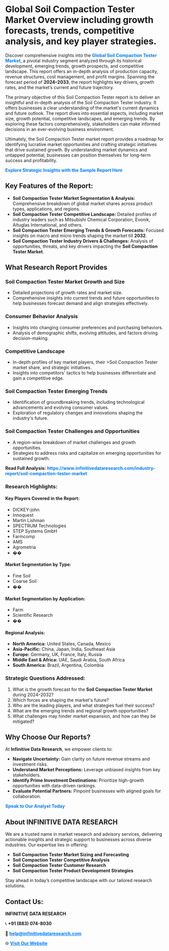 <h1>Global Soil Compaction Tester Market Overview including growth forecasts, trends, competitive analysis, and key player strategies.</h1>
<p>
Discover comprehensive insights into the 
<a href="https://www.infinitivedataresearch.com/industry-report/soil-compaction-tester-market" rel="dofollow" style="color: #007BFF; text-decoration: none;"><strong>Global Soil Compaction Tester Market</strong></a>, a pivotal industry segment analyzed through its historical development, emerging trends, growth prospects, and competitive landscape. This report offers an in-depth analysis of production capacity, revenue structures, cost management, and profit margins. Spanning the forecast period of <strong>2024–2033</strong>, the report highlights key drivers, growth rates, and the market’s current and future trajectory.
</p>
<p>
The primary objective of this Soil Compaction Tester report is to deliver an insightful and in-depth analysis of the Soil Compaction Tester industry. It offers businesses a clear understanding of the market's current dynamics and future outlook. The report dives into essential aspects, including market size, growth potential, competitive landscapes, and emerging trends. By exploring these factors comprehensively, stakeholders can make informed decisions in an ever-evolving business environment.
</p>
<p>
Ultimately, the Soil Compaction Tester market report provides a roadmap for identifying lucrative market opportunities and crafting strategic initiatives that drive sustained growth. By understanding market dynamics and untapped potential, businesses can position themselves for long-term success and profitability.
</p>
<p>
<a href="https://www.infinitivedataresearch.com/request-sample/reportId=109598" style="color: #007BFF; text-decoration: none;"><strong>Explore Strategic Insights with the Sample Report Here</strong></a>
</p>

<h2>Key Features of the Report:</h2>
<ul>
<li><strong>Soil Compaction Tester Market Segmentation & Analysis:</strong> Comprehensive breakdown of global market shares across product types, applications, and regions.</li>
<li><strong>Soil Compaction Tester Competitive Landscape:</strong> Detailed profiles of industry leaders such as Mitsubishi Chemical Corporation, Evonik, Altuglas International, and others.</li>
<li><strong>Soil Compaction Tester Emerging Trends & Growth Forecasts:</strong> Focused insights on macro and micro trends shaping the market till <strong>2032</strong>.</li>
<li><strong>Soil Compaction Tester Industry Drivers & Challenges:</strong> Analysis of opportunities, threats, and key drivers impacting the <strong>Soil Compaction Tester Market</strong>.</li>
</ul>

<h2>What Research Report Provides</h2>
<h3>Soil Compaction Tester Market Growth and Size</h3>
<ul>
<li>Detailed projections of growth rates and market size.</li>
<li>Comprehensive insights into current trends and future opportunities to help businesses forecast demand and align strategies effectively.</li>
</ul>

<h3>Consumer Behavior Analysis</h3>
<ul>
<li>Insights into changing consumer preferences and purchasing behaviors.</li>
<li>Analysis of demographic shifts, evolving attitudes, and factors driving decision-making.</li>
</ul>

<h3>Competitive Landscape</h3>
<ul>
<li>In-depth profiles of key market players, their >Soil Compaction Tester market share, and strategic initiatives.</li>
<li>Insights into competitors' tactics to help businesses differentiate and gain a competitive edge.</li>
</ul>

<h3>Soil Compaction Tester Emerging Trends</h3>
<ul>
<li>Identification of groundbreaking trends, including technological advancements and evolving consumer values.</li>
<li>Exploration of regulatory changes and innovations shaping the industry's future.</li>
</ul>

<h3>Soil Compaction Tester Challenges and Opportunities</h3>
<ul>
<li>A region-wise breakdown of market challenges and growth opportunities.</li>
<li>Strategies to address risks and capitalize on emerging opportunities for sustained growth.</li>
</ul>
<p><strong>Read Full Analysis:</strong> <a href="https://www.infinitivedataresearch.com/industry-report/soil-compaction-tester-market" rel="dofollow" style="color: #007BFF; text-decoration: none;"><strong>https://www.infinitivedataresearch.com/industry-report/soil-compaction-tester-market</strong></a></p>
<h3>Research Highlights:</h3>
<h4>Key Players Covered in the Report:</h4>
<ul><li>DICKEY-john</li><li>Innoquest</li><li>Martin Lishman</li><li>SPECTRUM Technologies</li><li>STEP Systems GmbH</li><li>Farmcomp</li><li>AMS</li><li>Agrometria</li><li>��</li></ul>
<h4>Market Segmentation by Type:</h4>
<ul><li>Fine Soil</li><li>Coarse Soil</li><li>��</li></ul>
<h4>Market Segmentation by Application:</h4>
<ul><li>Farm</li><li>Scientific Research</li><li>��</li></ul>

<h4>Regional Analysis:</h4>
<ul>
<li><strong>North America:</strong> United States, Canada, Mexico</li>
<li><strong>Asia-Pacific:</strong> China, Japan, India, Southeast Asia</li>
<li><strong>Europe:</strong> Germany, UK, France, Italy, Russia</li>
<li><strong>Middle East & Africa:</strong> UAE, Saudi Arabia, South Africa</li>
<li><strong>South America:</strong> Brazil, Argentina, Colombia</li>
</ul>

<h3>Strategic Questions Addressed:</h3>
<ol>
<li>What is the growth forecast for the <strong>Soil Compaction Tester Market</strong> during 2024–2032?</li>
<li>Which forces are shaping the market's future?</li>
<li>Who are the leading players, and what strategies fuel their success?</li>
<li>What are the emerging trends and regional growth opportunities?</li>
<li>What challenges may hinder market expansion, and how can they be mitigated?</li>
</ol>

<h2>Why Choose Our Reports?</h2>
<p>At <strong>Infinitive Data Research</strong>, we empower clients to:</p>
<ul>
<li><strong>Navigate Uncertainty:</strong> Gain clarity on future revenue streams and investment risks.</li>
<li><strong>Understand Market Perceptions:</strong> Leverage unbiased insights from key stakeholders.</li>
<li><strong>Identify Prime Investment Destinations:</strong> Prioritize high-growth opportunities with data-driven rankings.</li>
<li><strong>Evaluate Potential Partners:</strong> Pinpoint businesses with aligned goals for collaboration.</li>
</ul>
<p><a href="https://www.infinitivedataresearch.com/industry-report/soil-compaction-tester-market" rel="dofollow" style="color: #007BFF; text-decoration: none;"><strong>Speak to Our Analyst Today</strong></a></p>

<h2>About INFINITIVE DATA RESEARCH</h2>
<p>We are a trusted name in market research and advisory services, delivering actionable insights and strategic support to businesses across diverse industries. Our expertise lies in offering:</p>
<ul>
<li><strong>Soil Compaction Tester Market Sizing and Forecasting</strong></li>
<li><strong>Soil Compaction Tester Competitive Analysis</strong></li>
<li><strong>Soil Compaction Tester Customer Research</strong></li>
<li><strong>Soil Compaction Tester Product Development Strategies</strong></li>
</ul>
<p>Stay ahead in today’s competitive landscape with our tailored research solutions.</p>

<h2>Contact Us:</h2>
<p><strong>INFINITIVE DATA RESEARCH</strong></p>
<p>📞 <strong>+91 (883) 074-8030</strong></p>
<p>📧 <strong><a href="mailto:help@infinitivedataresearch.com" style="color: #007BFF;">help@infinitivedataresearch.com</a></strong></p>
<p>🌐 <strong><a href="https://www.infinitivedataresearch.com" rel="dofollow" style="color: #007BFF;">Visit Our Website</a></strong></p>